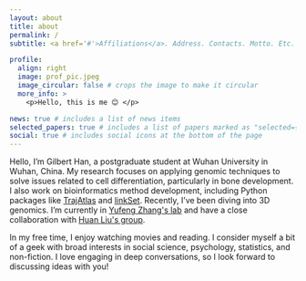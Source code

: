 ```yaml
---
layout: about
title: about
permalink: /
subtitle: <a href='#'>Affiliations</a>. Address. Contacts. Motto. Etc.

profile:
  align: right
  image: prof_pic.jpeg
  image_circular: false # crops the image to make it circular
  more_info: >
    <p>Hello, this is me 😊 </p>

news: true # includes a list of news items
selected_papers: true # includes a list of papers marked as "selected={true}"
social: true # includes social icons at the bottom of the page
---
```

Hello, I’m Gilbert Han, a postgraduate student at Wuhan University in Wuhan, China. My research focuses on applying genomic techniques to solve issues related to cell differentiation, particularly in bone development. I also work on bioinformatics method development, including Python packages like [TrajAtlas](http://trajatlas.readthedocs.io) and [linkSet](https://gilberthan1011.github.io/linkSet/). Recently, I’ve been diving into 3D genomics. I’m currently in [Yufeng Zhang&#39;s lab](https://scholar.google.com/citations?user=_eK1fEwAAAAJ&hl=en) and have a close collaboration with [Huan Liu&#39;s group](https://scholar.google.com/citations?user=ohO3wKIAAAAJ&hl=en).

In my free time, I enjoy watching movies and reading. I consider myself a bit of a geek with broad interests in social science, psychology, statistics, and non-fiction. I love engaging in deep conversations, so I look forward to discussing ideas with you!

